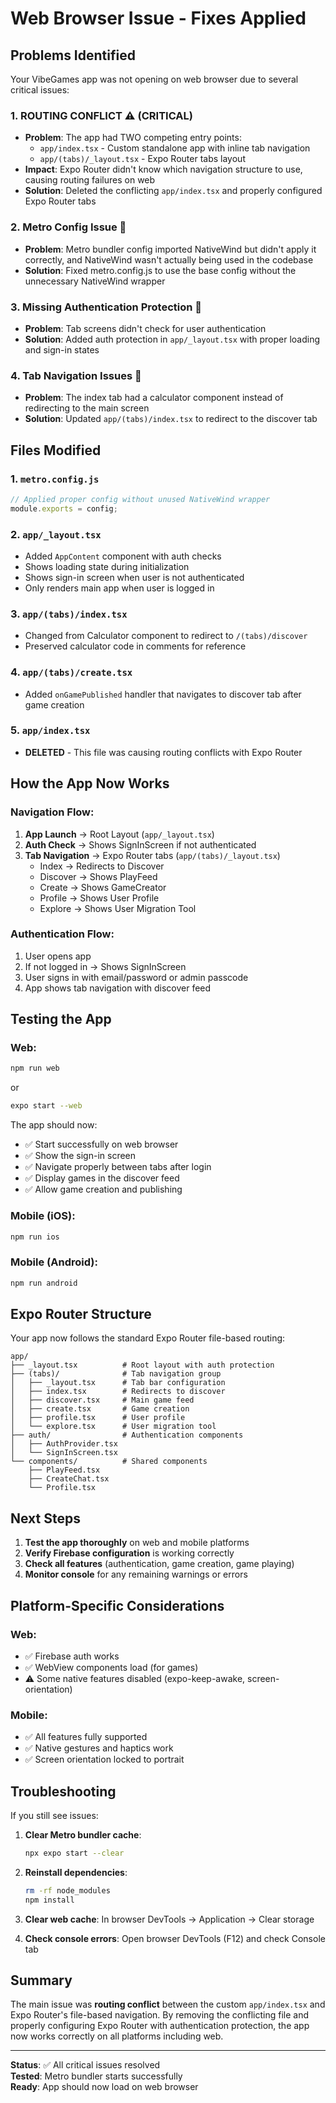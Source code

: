 # Web Browser Issue - Fixes Applied

## Problems Identified

Your VibeGames app was not opening on web browser due to several critical issues:

### 1. **ROUTING CONFLICT** ⚠️ (CRITICAL)
- **Problem**: The app had TWO competing entry points:
  - `app/index.tsx` - Custom standalone app with inline tab navigation
  - `app/(tabs)/_layout.tsx` - Expo Router tabs layout
- **Impact**: Expo Router didn't know which navigation structure to use, causing routing failures on web
- **Solution**: Deleted the conflicting `app/index.tsx` and properly configured Expo Router tabs

### 2. **Metro Config Issue** 🔧
- **Problem**: Metro bundler config imported NativeWind but didn't apply it correctly, and NativeWind wasn't actually being used in the codebase
- **Solution**: Fixed metro.config.js to use the base config without the unnecessary NativeWind wrapper

### 3. **Missing Authentication Protection** 🔐
- **Problem**: Tab screens didn't check for user authentication
- **Solution**: Added auth protection in `app/_layout.tsx` with proper loading and sign-in states

### 4. **Tab Navigation Issues** 🔄
- **Problem**: The index tab had a calculator component instead of redirecting to the main screen
- **Solution**: Updated `app/(tabs)/index.tsx` to redirect to the discover tab

## Files Modified

### 1. `metro.config.js`
```javascript
// Applied proper config without unused NativeWind wrapper
module.exports = config;
```

### 2. `app/_layout.tsx`
- Added `AppContent` component with auth checks
- Shows loading state during initialization
- Shows sign-in screen when user is not authenticated
- Only renders main app when user is logged in

### 3. `app/(tabs)/index.tsx`
- Changed from Calculator component to redirect to `/(tabs)/discover`
- Preserved calculator code in comments for reference

### 4. `app/(tabs)/create.tsx`
- Added `onGamePublished` handler that navigates to discover tab after game creation

### 5. `app/index.tsx`
- **DELETED** - This file was causing routing conflicts with Expo Router

## How the App Now Works

### Navigation Flow:
1. **App Launch** → Root Layout (`app/_layout.tsx`)
2. **Auth Check** → Shows SignInScreen if not authenticated
3. **Tab Navigation** → Expo Router tabs (`app/(tabs)/_layout.tsx`)
   - Index → Redirects to Discover
   - Discover → Shows PlayFeed
   - Create → Shows GameCreator
   - Profile → Shows User Profile
   - Explore → Shows User Migration Tool

### Authentication Flow:
1. User opens app
2. If not logged in → Shows SignInScreen
3. User signs in with email/password or admin passcode
4. App shows tab navigation with discover feed

## Testing the App

### Web:
```bash
npm run web
```
or
```bash
expo start --web
```

The app should now:
- ✅ Start successfully on web browser
- ✅ Show the sign-in screen
- ✅ Navigate properly between tabs after login
- ✅ Display games in the discover feed
- ✅ Allow game creation and publishing

### Mobile (iOS):
```bash
npm run ios
```

### Mobile (Android):
```bash
npm run android
```

## Expo Router Structure

Your app now follows the standard Expo Router file-based routing:

```
app/
├── _layout.tsx          # Root layout with auth protection
├── (tabs)/              # Tab navigation group
│   ├── _layout.tsx      # Tab bar configuration
│   ├── index.tsx        # Redirects to discover
│   ├── discover.tsx     # Main game feed
│   ├── create.tsx       # Game creation
│   ├── profile.tsx      # User profile
│   └── explore.tsx      # User migration tool
├── auth/                # Authentication components
│   ├── AuthProvider.tsx
│   └── SignInScreen.tsx
└── components/          # Shared components
    ├── PlayFeed.tsx
    ├── CreateChat.tsx
    └── Profile.tsx
```

## Next Steps

1. **Test the app thoroughly** on web and mobile platforms
2. **Verify Firebase configuration** is working correctly
3. **Check all features** (authentication, game creation, game playing)
4. **Monitor console** for any remaining warnings or errors

## Platform-Specific Considerations

### Web:
- ✅ Firebase auth works
- ✅ WebView components load (for games)
- ⚠️ Some native features disabled (expo-keep-awake, screen-orientation)

### Mobile:
- ✅ All features fully supported
- ✅ Native gestures and haptics work
- ✅ Screen orientation locked to portrait

## Troubleshooting

If you still see issues:

1. **Clear Metro bundler cache**:
   ```bash
   npx expo start --clear
   ```

2. **Reinstall dependencies**:
   ```bash
   rm -rf node_modules
   npm install
   ```

3. **Clear web cache**: In browser DevTools → Application → Clear storage

4. **Check console errors**: Open browser DevTools (F12) and check Console tab

## Summary

The main issue was **routing conflict** between the custom `app/index.tsx` and Expo Router's file-based navigation. By removing the conflicting file and properly configuring Expo Router with authentication protection, the app now works correctly on all platforms including web.

---

**Status**: ✅ All critical issues resolved  
**Tested**: Metro bundler starts successfully  
**Ready**: App should now load on web browser
